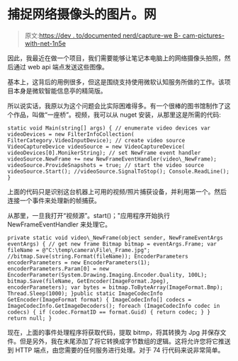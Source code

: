 # 捕捉网络摄像头的图片。网

> 原文:[https://dev . to/documented nerd/capture-we B- cam-pictures-with-net-1n5e](https://dev.to/documentednerd/capturing-web-cam-pictures-with-net-1n5e)

因此，我最近在做一个项目，我们需要能够让笔记本电脑上的网络摄像头拍照，然后通过 web api 端点发送这些图像。

基本上，这背后的用例很多，但这是围绕支持使用微软认知服务所做的工作。该项目本身是微软智能信息亭的精简版。

所以说实话，我原以为这个问题会比实际困难得多。有一个很棒的图书馆制作了这个作品，叫做“一座桥”。视频，我可以从 nuget 安装，从那里这是所需的代码:

```
static void Main(string[] args) { // enumerate video devices var videoDevices = new FilterInfoCollection( FilterCategory.VideoInputDevice); // create video source VideoCaptureDevice videoSource = new VideoCaptureDevice( videoDevices[0].MonikerString); // set NewFrame event handler videoSource.NewFrame += new NewFrameEventHandler(video\_NewFrame); videoSource.ProvideSnapshots = true; // start the video source videoSource.Start(); //videoSource.SignalToStop(); Console.ReadLine(); } 
```

上面的代码只是识别这台机器上可用的视频/照片捕获设备，并利用第一个。然后连接一个事件来处理新的帧捕获。

从那里，一旦我打开“视频源”。start()；"应用程序开始执行 NewFrameEventHandler 来处理它。

```
private static void video\_NewFrame(object sender, NewFrameEventArgs eventArgs) { // get new frame Bitmap bitmap = eventArgs.Frame; var fileName = @"C:\temp\camera\File\_Frame.jpg"; //bitmap.Save(string.Format(fileName)); EncoderParameters encoderParameters = new EncoderParameters(1); encoderParameters.Param[0] = new EncoderParameter(System.Drawing.Imaging.Encoder.Quality, 100L); bitmap.Save(fileName, GetEncoder(ImageFormat.Jpeg), encoderParameters); var bytes = bitmap.ToByteArray(ImageFormat.Bmp); Thread.Sleep(1000); }public static ImageCodecInfo GetEncoder(ImageFormat format) { ImageCodecInfo[] codecs = ImageCodecInfo.GetImageDecoders(); foreach (ImageCodecInfo codec in codecs) { if (codec.FormatID == format.Guid) { return codec; } } return null; } 
```

现在，上面的事件处理程序将获取代码，提取 bitmp，将其转换为 Jpg 并保存文件。但是另外，我在末尾添加了将它转换成字节数组的逻辑。这将允许您将它推送到 HTTP 端点，由您需要的任何服务进行处理。对于 74 行代码来说非常简单。